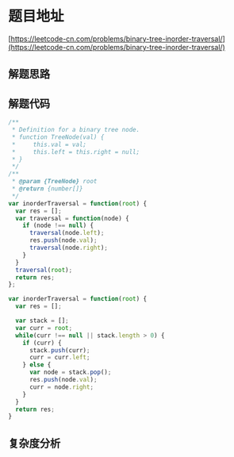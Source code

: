 # 题目地址

[https://leetcode-cn.com/problems/binary-tree-inorder-traversal/](https://leetcode-cn.com/problems/binary-tree-inorder-traversal/)

## 解题思路

## 解题代码

```js
/**
 * Definition for a binary tree node.
 * function TreeNode(val) {
 *     this.val = val;
 *     this.left = this.right = null;
 * }
 */
/**
 * @param {TreeNode} root
 * @return {number[]}
 */
var inorderTraversal = function(root) {
  var res = [];
  var traversal = function(node) {
    if (node !== null) {
      traversal(node.left);
      res.push(node.val);
      traversal(node.right);
    }
  }
  traversal(root);
  return res;
};

var inorderTraversal = function(root) {
  var res = [];

  var stack = [];
  var curr = root;
  while(curr !== null || stack.length > 0) {
    if (curr) {
      stack.push(curr);
      curr = curr.left;
    } else {
      var node = stack.pop();
      res.push(node.val);
      curr = node.right;
    }
  }
  return res;
}
```

## 复杂度分析
